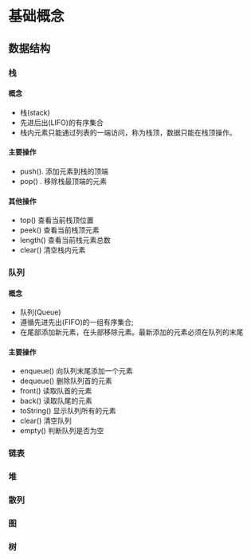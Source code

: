 # 基础概念

## 数据结构

### 栈

#### 概念

- 栈(stack)
- 先进后出(LIFO)的有序集合
- 栈内元素只能通过列表的一端访问，称为栈顶，数据只能在栈顶操作。

#### 主要操作

- push(). 添加元素到栈的顶端
- pop() . 移除栈最顶端的元素

#### 其他操作

- top() 查看当前栈顶位置
- peek() 查看当前栈顶元素
- length() 查看当前栈元素总数
- clear() 清空栈内元素

### 队列

#### 概念

- 队列(Queue)
- 遵循先进先出(FIFO)的一组有序集合;
- 在尾部添加新元素，在头部移除元素。最新添加的元素必须在队列的末尾
  
#### 主要操作

- enqueue() 向队列末尾添加一个元素
- dequeue() 删除队列首的元素
- front() 读取队首的元素
- back() 读取队尾的元素
- toString() 显示队列所有的元素
- clear() 清空队列
- empty() 判断队列是否为空

### 链表
### 堆
### 散列
### 图
### 树

